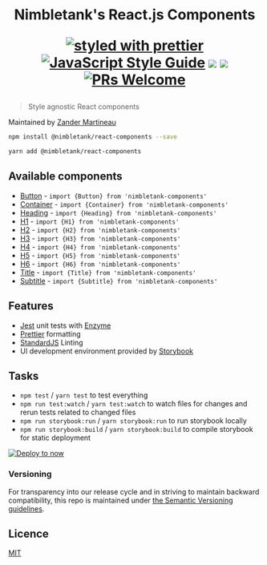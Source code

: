 <h1 align="center">
  Nimbletank's React.js Components

  [![styled with prettier](https://img.shields.io/badge/styled_with-prettier-ff69b4.svg?style=flat-square)](https://github.com/prettier/prettier)
  [![JavaScript Style Guide](https://img.shields.io/badge/code_style-standard-yellow.svg?style=flat-square)](https://standardjs.com)
  ![](https://img.shields.io/badge/javascript-ES6-ffb400.svg?style=flat-square)
  ![](https://img.shields.io/badge/licence-MIT-blue.svg?style=flat-square)
  [![PRs Welcome](https://img.shields.io/badge/PRs-welcome-brightgreen.svg?style=flat-square)](http://makeapullrequest.com)
</h1>

> Style agnostic React components

Maintained by [Zander Martineau](https://github.com/mrmartineau)

```sh
npm install @nimbletank/react-components --save

yarn add @nimbletank/react-components
```

## Available components
* [Button](components/Button) - `import {Button} from 'nimbletank-components'`
* [Container](components/Container) - `import {Container} from 'nimbletank-components'`
* [Heading](components/Heading) - `import {Heading} from 'nimbletank-components'`
 * [H1](components/Heading) - `import {H1} from 'nimbletank-components'`
 * [H2](components/Heading) - `import {H2} from 'nimbletank-components'`
 * [H3](components/Heading) - `import {H3} from 'nimbletank-components'`
 * [H4](components/Heading) - `import {H4} from 'nimbletank-components'`
 * [H5](components/Heading) - `import {H5} from 'nimbletank-components'`
 * [H6](components/Heading) - `import {H6} from 'nimbletank-components'`
 * [Title](components/Heading) - `import {Title} from 'nimbletank-components'`
 * [Subtitle](components/Heading) - `import {Subtitle} from 'nimbletank-components'`


## Features
* [Jest](https://facebook.github.io/jest/) unit tests with [Enzyme](https://github.com/airbnb/enzyme)
* [Prettier](https://github.com/prettier/prettier) formatting
* [StandardJS](https://standardjs.com) Linting
* UI development environment provided by [Storybook](https://storybook.js.org/)

## Tasks
* `npm test` / `yarn test` to test everything
* `npm run test:watch` / `yarn test:watch` to watch files for changes and rerun tests related to changed files
* `npm run storybook:run` / `yarn storybook:run` to run storybook locally
* `npm run storybook:build` / `yarn storybook:build` to compile storybook for static deployment


[![Deploy to now](https://deploy.now.sh/static/button.svg)](https://deploy.now.sh/?repo=https://github.com/nimbletank/react-components)

### Versioning
For transparency into our release cycle and in striving to maintain backward compatibility, this repo is maintained under [the Semantic Versioning guidelines](http://semver.org/).

## Licence

[MIT](LICENCE)
